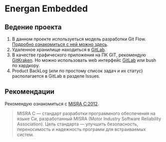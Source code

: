# Energan Embedded

## Ведение проекта

1. В данном проекте используеться модель разработки Git Flow. [Подробно ознакомиться с ней можно здесь](https://habr.com/ru/post/106912/). 
2. Удаленное хранилище находиться в [GitLab](https://git.sienergo.com/).
3. В качестве графического приложения на ПК GIT, рекомендую [GitKraken](https://www.gitkraken.com/). Но можно использовать web интерфейс [GitLab](https://git.sienergo.com/) или bush по хардкору.
4. Product BackLog (или по простому список задач и их статус) располагается в GitLab в разделе Issues.

## Рекомендации

Рекомендую ознакомиться с [MISRA C:2012](https://www.academia.edu/40301277/MISRA_C_2_012_Guidelines_for_the_use_of_the_C_language_in_critical_systems).
> MISRA C — стандарт разработки программного обеспечения на языке Си, разработанный MISRA (Motor Industry Software Reliability Association). Цель стандарта — улучшить безопасность, переносимость и надежность программ для встраиваемых систем. 